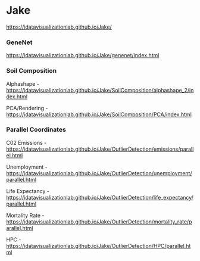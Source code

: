 # Jake
https://idatavisualizationlab.github.io/Jake/

### GeneNet
https://idatavisualizationlab.github.io/Jake/genenet/index.html

### Soil Composition
Alphashape - https://idatavisualizationlab.github.io/Jake/SoilComposition/alphashape_2/index.html

PCA/Rendering - https://idatavisualizationlab.github.io/Jake/SoilComposition/PCA/index.html

### Parallel Coordinates
C02 Emissions - https://idatavisualizationlab.github.io/Jake/OutlierDetection/emissions/parallel.html

Unemployment - https://idatavisualizationlab.github.io/Jake/OutlierDetection/unemployment/parallel.html

Life Expectancy - https://idatavisualizationlab.github.io/Jake/OutlierDetection/life_expectancy/parallel.html

Mortality Rate - https://idatavisualizationlab.github.io/Jake/OutlierDetection/mortality_rate/parallel.html

HPC - https://idatavisualizationlab.github.io/Jake/OutlierDetection/HPC/parallel.html

